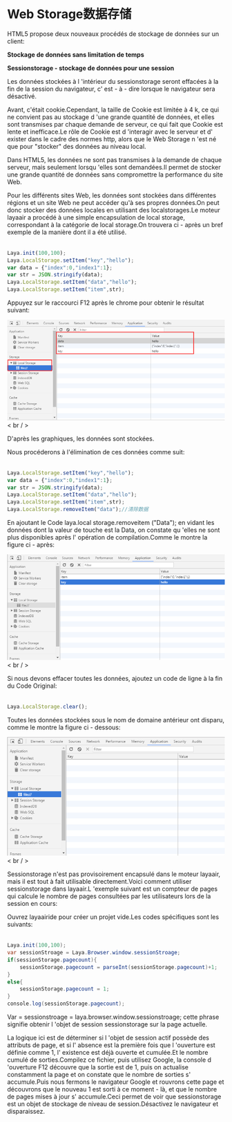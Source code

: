 # Web Storage数据存储

HTML5 propose deux nouveaux procédés de stockage de données sur un client:

**Stockage de données sans limitation de temps**

**Sessionstorage - stockage de données pour une session**

Les données stockées à l 'intérieur du sessionstorage seront effacées à la fin de la session du navigateur, c' est - à - dire lorsque le navigateur sera désactivé.

Avant, c'était cookie.Cependant, la taille de Cookie est limitée à 4 k, ce qui ne convient pas au stockage d 'une grande quantité de données, et elles sont transmises par chaque demande de serveur, ce qui fait que Cookie est lente et inefficace.Le rôle de Cookie est d 'interagir avec le serveur et d' exister dans le cadre des normes http, alors que le Web Storage n 'est né que pour "stocker" des données au niveau local.

Dans HTML5, les données ne sont pas transmises à la demande de chaque serveur, mais seulement lorsqu 'elles sont demandées.Il permet de stocker une grande quantité de données sans compromettre la performance du site Web.

Pour les différents sites Web, les données sont stockées dans différentes régions et un site Web ne peut accéder qu'à ses propres données.On peut donc stocker des données locales en utilisant des localstorages.Le moteur layaair a procédé à une simple encapsulation de local storage, correspondant à la catégorie de local storage.On trouvera ci - après un bref exemple de la manière dont il a été utilisé.


```javascript

Laya.init(100,100);
Laya.LocalStorage.setItem("key","hello");
var data = {"index":0,"index1":1};
var str = JSON.stringify(data);
Laya.LocalStorage.setItem("data","hello");
Laya.LocalStorage.setItem("item",str);
```


Appuyez sur le raccourci F12 après le chrome pour obtenir le résultat suivant:

![1](img/1.png)< br / >

D'après les graphiques, les données sont stockées.

Nous procéderons à l'élimination de ces données comme suit:


```javascript

Laya.LocalStorage.setItem("key","hello");
var data = {"index":0,"index1":1};
var str = JSON.stringify(data);
Laya.LocalStorage.setItem("data","hello");
Laya.LocalStorage.setItem("item",str);
Laya.LocalStorage.removeItem("data");//清除数据
```


En ajoutant le Code laya.local storage.removeitem ("Data"); en vidant les données dont la valeur de touche est la Data, on constate qu 'elles ne sont plus disponibles après l' opération de compilation.Comme le montre la figure ci - après:

![2](img/2.png)< br / >

Si nous devons effacer toutes les données, ajoutez un code de ligne à la fin du Code Original:


```javascript

Laya.LocalStorage.clear();
```


Toutes les données stockées sous le nom de domaine antérieur ont disparu, comme le montre la figure ci - dessous:

![3](img/3.png)< br / >

Sessionstorage n'est pas provisoirement encapsulé dans le moteur layaair, mais il est tout à fait utilisable directement.Voici comment utiliser sessionstorage dans layaair.L 'exemple suivant est un compteur de pages qui calcule le nombre de pages consultées par les utilisateurs lors de la session en cours:

Ouvrez layaairide pour créer un projet vide.Les codes spécifiques sont les suivants:


```java

Laya.init(100,100);
var sessionStroage = Laya.Browser.window.sessionStroage;
if(sessionStorage.pagecount){
    sessionStorage.pagecount = parseInt(sessionStorage.pagecount)+1;
}
else{
    sessionStorage.pagecount = 1;
}
console.log(sessionStorage.pagecount);
```


Var = sessionstroage = laya.browser.window.sessionstroage; cette phrase signifie obtenir l 'objet de session sessionstorage sur la page actuelle.



La logique ici est de déterminer si l 'objet de session actif possède des attributs de page, et si l' absence est la première fois que l 'ouverture est définie comme 1, l' existence est déjà ouverte et cumulée.Et le nombre cumulé de sorties.Compilez ce fichier, puis utilisez Google, la console d 'ouverture F12 découvre que la sortie est de 1, puis on actualise constamment la page et on constate que le nombre de sorties s' accumule.Puis nous fermons le navigateur Google et rouvrons cette page et découvrons que le nouveau 1 est sorti à ce moment - là, et que le nombre de pages mises à jour s' accumule.Ceci permet de voir que sessionstorage est un objet de stockage de niveau de session.Désactivez le navigateur et disparaissez.
